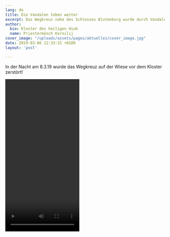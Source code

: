 ```yaml
---
lang: de
title: Die Vandalen toben weiter
excerpt: Das Wegkreuz nahe des Schlosses Blutenburg wurde durch Vandalen zerstört.
author:
  bio: Kloster des heiligen Hiob
  name: Priestermönch Kornilij
cover_image: "/uploads/assets/pages/aktuelles/cover_image.jpg"
date: 2019-03-06 12:33:31 +0100
layout: 'post'

---
```

In der Nacht am 8.3.19 wurde das Wegkreuz auf der Wiese vor dem Kloster zerstört!

<video width="234" height="480" controls>  
<source src="https://res.cloudinary.com/hiobmon/video/upload/v1552222861/media/2019/c1c52536-6916-4cd3-b928-1aa6900ec148.mp4" type="video/mp4">  
Your browser does not support the video tag.  
</video>  
